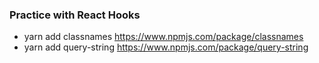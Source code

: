 ### Practiсe with React Hooks

-   yarn add classnames     https://www.npmjs.com/package/classnames
-   yarn add query-string   https://www.npmjs.com/package/query-string